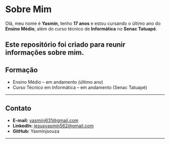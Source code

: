 # Sobre Mim

Olá, meu nome é **Yasmin**, tenho **17 anos** e estou cursando o último ano do **Ensino Médio**, além do curso técnico de **Informática** no **Senac Tatuapé**.  

Este repositório foi criado para reunir informações sobre mim.
---

## Formação
- Ensino Médio – em andamento (último ano)  
- Curso Técnico em Informática – em andamento (Senac Tatuapé)  

---

## Contato
- **E-mail:** yasminj631@gmail.com  
- **LinkedIn:** jesusyasmin562@gmail.com  
- **GitHub:** Yasminjsouza  

---


